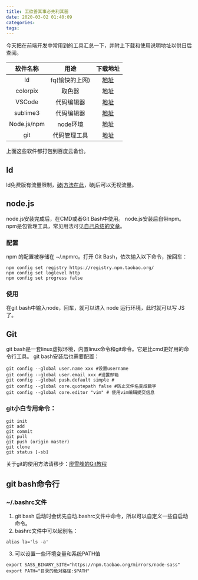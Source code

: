 ```yaml
---
title: 工欲善其事必先利其器
date: 2020-03-02 01:40:09
categories:
tags:
---
```

今天把在前端开发中常用到的工具汇总一下，并附上下载和使用说明地址以供日后查阅。

|软件名称|用途|下载地址|
|:-----:|:--:|:-----:|
|ld|fq(愉快的上网)|[地址](https://getlantern.org/zh_CN/index.html)|
|colorpix|取色器|[地址](https://colorpix.en.softonic.com/)|
|VSCode|代码编辑器|[地址](https://code.visualstudio.com/)|
|sublime3|代码编辑器|[地址](https://www.sublimetext.com/)|
|Node.js/npm|node环境|[地址](https://nodejs.org/en/)|
|git|代码管理工具|[地址](https://git-scm.com/downloads)|

上面这些软件都打包到百度云备份。
## ld
ld免费版有流量限制，[破j方法在此](https://github.com/YoulianBoshi/lantern-vpn)，破j后可以无视流量。

## node.js
node.js安装完成后，在CMD或者Git Bash中使用。
node.js安装后自带npm。npm是包管理工具，常见用法可见[自己总结的文章](/2019/10/30/npm常用的命令)。
### 配置
npm 的配置被存储在 ~/.npmrc。打开 Git Bash，依次输入以下命令，按回车：
```
npm config set registry https://registry.npm.taobao.org/
npm config set loglevel http
npm config set progress false

```
### 使用
在git bash中输入node，回车，就可以进入 node 运行环境，此时就可以写 JS 了。


## Git
git bash是一套linux虚拟环境，内置linux命令和git命令。它是比cmd更好用的命令行工具。
git bash安装后也需要配置：
```
git config --global user.name xxx #设置username
git config --global user.email xxx #设置邮箱
git config --global push.default simple # 
git config --global core.quotepath false #防止文件名变成数字
git config --global core.editor "vim" # 使用vim编辑提交信息
```
### git小白专用命令：
```
git init
git add
git commit
git pull
git push (origin master)
git clone
git status [-sb]
```
关于git的使用方法请移步：[廖雪峰的Git教程](https://www.liaoxuefeng.com/wiki/896043488029600)

## git bash命令行
### ~/.bashrc文件
1. git bash 启动时会优先自动.bashrc文件中命令，所以可以自定义一些自启动命令。
2. bashrc文件中可以起别名：
``` 
alias la='ls -a'
```

3. 可以设置一些环境变量和系统PATH值
```
export SASS_BINARY_SITE="https://npm.taobao.org/mirrors/node-sass"
export PATH="目录的绝对路径:$PATH"
```


